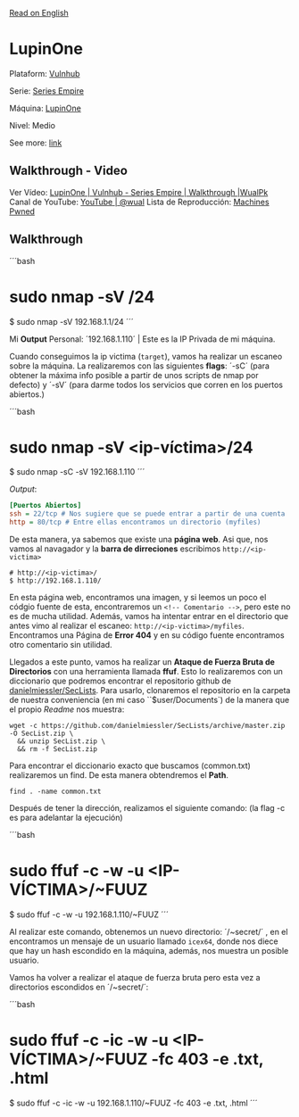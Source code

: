 [Read on English](https://github.com/14wual/pwned/vulnhub/en/LupinOne.md)

# LupinOne

Plataform: [Vulnhub](https://www.vulnhub.com/)

Serie: [Series Empire](https://www.vulnhub.com/series/empire,507/)

Máquina: [LupinOne](https://www.vulnhub.com/entry/empire-lupinone,750/)

Nivel: Medio

See more: [link](<paste here the link>)

## Walkthrough - Video

Ver Vídeo: [LupinOne | Vulnhub - Series Empire | Walkthrough |WualPk](<paste here the link>)
Canal de YouTube: [YouTube | @wual](htttp://www.youtube.com/@wual)
Lista de Reproducción: [Machines Pwned](<paste here the link>)

## Walkthrough


´´´bash
# sudo nmap -sV <puerta de enlace>/24
$ sudo nmap -sV 192.168.1.1/24
´´´


Mi **Output** Personal: ´192.168.1.110´ | Este es la IP Privada de mi máquina.

Cuando conseguimos la ip victima (`target`), vamos ha realizar un escaneo sobre la máquina. La realizaremos con las siguientes **flags**: ´-sC´ (para obtener la máxima info posible a partir de unos scripts de nmap por defecto) y ´-sV´ (para darme todos los servicios que corren en los puertos abiertos.)


´´´bash
# sudo nmap -sV <ip-víctima>/24
$ sudo nmap -sC -sV 192.168.1.110
´´´


*Output*:


```ini
[Puertos Abiertos]
ssh = 22/tcp # Nos sugiere que se puede entrar a partir de una cuenta
http = 80/tcp # Entre ellas encontramos un directorio (myfiles)
```


De esta manera, ya sabemos que existe una **página web**. Asi que, nos vamos al navagador y la **barra de dirreciones** escribimos `http://<ip-victima>`


```
# http://<ip-victima>/
$ http://192.168.1.110/
```


En esta página web, encontramos una imagen, y si leemos un poco el códgio fuente de esta, encontraremos un `<!-- Comentario -->`, pero este no es de mucha utilidad. Además, vamos ha intentar entrar en el directorio que antes vimo al realizar el escaneo: `http://<ip-victima>/myfiles`. Encontramos una Página de **Error 404** y en su código fuente encontramos otro comentario sin utilidad.

Llegados a este punto, vamos ha realizar un **Ataque de Fuerza Bruta de Directorios** con una herramienta llamada **ffuf**. Esto lo realizaremos con un diccionario que podremos encontrar el repositorio github de [danielmiessler/SecLists](https://github.com/danielmiessler/SecLists). Para usarlo, clonaremos el repositorio en la carpeta de nuestra conveniencia (en mi caso ``$user/Documents`) de la manera que el propio *Readme* nos muestra:


```
wget -c https://github.com/danielmiessler/SecLists/archive/master.zip -O SecList.zip \
  && unzip SecList.zip \
  && rm -f SecList.zip
```


Para encontrar el diccionario exacto que buscamos (common.txt) realizaremos un find. De esta manera obtendremos el **Path**.


```
find . -name common.txt
```


Después de tener la dirección, realizamos el siguiente comando: (la flag -c es para adelantar la ejecución)


´´´bash
# sudo ffuf -c -w <URL-DICCIONARIO> -u <IP-VÍCTIMA>/~FUUZ
$ sudo ffuf -c -w <URL-DICCIONARIO> -u 192.168.1.110/~FUUZ
´´´


Al realizar este comando, obtenemos un nuevo directorio: ´/~secret/´ , en el encontramos un mensaje de un usuario llamado `icex64`, donde nos diece que hay un hash escondido en la máquina, además, nos muestra un posible usuario.

Vamos ha volver a realizar el ataque de fuerza bruta pero esta vez a directorios escondidos en ´/~secret/´:


´´´bash
# sudo ffuf -c -ic -w <URL-DICCIONARIO> -u <IP-VÍCTIMA>/~FUUZ -fc 403 -e .txt, .html
$ sudo ffuf -c -ic -w <URL-DICCIONARIO> -u 192.168.1.110/~FUUZ -fc 403 -e .txt, .html
´´´
